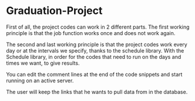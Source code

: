 # Graduation-Project

First of all, the project codes can work in 2 different parts.
The first working principle is that the job function works once and does not work again.


The second and last working principle is that the project codes work every day or at the intervals we specify, thanks to the schedule library. With the Schedule library, in order for the codes that need to run on the days and times we want, to give results.

You can edit the comment lines at the end of the code snippets and start running on an active server.

The user will keep the links that he wants to pull data from in the database.
